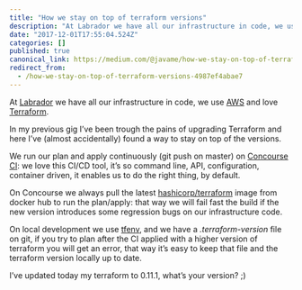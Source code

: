 ```yaml
---
title: "How we stay on top of terraform versions"
description: "At Labrador we have all our infrastructure in code, we use AWS and love Terraform."
date: "2017-12-01T17:55:04.524Z"
categories: []
published: true
canonical_link: https://medium.com/@javame/how-we-stay-on-top-of-terraform-versions-4987ef4abae7
redirect_from:
  - /how-we-stay-on-top-of-terraform-versions-4987ef4abae7
---
```


At [Labrador](https://www.thelabrador.co.uk/) we have all our infrastructure in code, we use [AWS](https://aws.amazon.com/) and love [Terraform](https://www.terraform.io/).

In my previous gig I’ve been trough the pains of upgrading Terraform and here I’ve (almost accidentally) found a way to stay on top of the versions.

We run our plan and apply continuously (git push on master) on [Concourse CI](https://concourse.ci/): we love this CI/CD tool, it’s so command line, API, configuration, container driven, it enables us to do the right thing, by default.

On Concourse we always pull the latest [hashicorp/terraform](https://hub.docker.com/r/hashicorp/terraform/) image from docker hub to run the plan/apply: that way we will fail fast the build if the new version introduces some regression bugs on our infrastructure code.

On local development we use [tfenv](http://brewformulas.org/Tfenv), and we have a _.terraform-version_ file on git, if you try to plan after the CI applied with a higher version of terraform you will get an error, that way it’s easy to keep that file and the terraform version locally up to date.

I’ve updated today my terraform to 0.11.1, what’s your version? ;)
